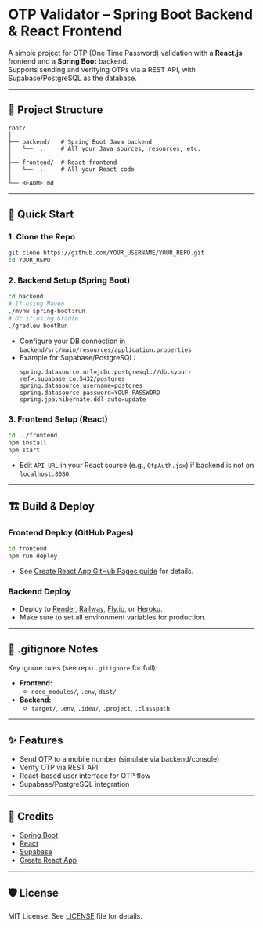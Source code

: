 # OTP Validator – Spring Boot Backend & React Frontend

A simple project for OTP (One Time Password) validation with a **React.js** frontend and a **Spring Boot** backend.  
Supports sending and verifying OTPs via a REST API, with Supabase/PostgreSQL as the database.

---

## 📁 Project Structure

```
root/
│
├── backend/   # Spring Boot Java backend
│   └── ...    # All your Java sources, resources, etc.
│
├── frontend/  # React frontend
│   └── ...    # All your React code
│
└── README.md
```

---

## 🚀 Quick Start

### 1. Clone the Repo

```bash
git clone https://github.com/YOUR_USERNAME/YOUR_REPO.git
cd YOUR_REPO
```

### 2. Backend Setup (Spring Boot)

```bash
cd backend
# If using Maven
./mvnw spring-boot:run
# Or if using Gradle
./gradlew bootRun
```

- Configure your DB connection in `backend/src/main/resources/application.properties`
- Example for Supabase/PostgreSQL:
  ```
  spring.datasource.url=jdbc:postgresql://db.<your-ref>.supabase.co:5432/postgres
  spring.datasource.username=postgres
  spring.datasource.password=YOUR_PASSWORD
  spring.jpa.hibernate.ddl-auto=update
  ```

### 3. Frontend Setup (React)

```bash
cd ../frontend
npm install
npm start
```

- Edit `API_URL` in your React source (e.g., `OtpAuth.jsx`) if backend is not on `localhost:8080`.

---

## 🏗️ Build & Deploy

### Frontend Deploy (GitHub Pages)

```bash
cd frontend
npm run deploy
```
- See [Create React App GitHub Pages guide](https://create-react-app.dev/docs/deployment/#github-pages) for details.

### Backend Deploy

- Deploy to [Render](https://render.com), [Railway](https://railway.app), [Fly.io](https://fly.io), or [Heroku](https://heroku.com).
- Make sure to set all environment variables for production.

---

## 📝 .gitignore Notes

Key ignore rules (see repo `.gitignore` for full):

- **Frontend:**  
  - `node_modules/`, `.env`, `dist/`
- **Backend:**  
  - `target/`, `.env`, `.idea/`, `.project`, `.classpath`

---

## ✨ Features

- Send OTP to a mobile number (simulate via backend/console)
- Verify OTP via REST API
- React-based user interface for OTP flow
- Supabase/PostgreSQL integration

---

## 🙏 Credits

- [Spring Boot](https://spring.io/projects/spring-boot)
- [React](https://react.dev/)
- [Supabase](https://supabase.com/)
- [Create React App](https://create-react-app.dev/)

---

## 🛡️ License

MIT License. See [LICENSE](LICENSE) file for details.
